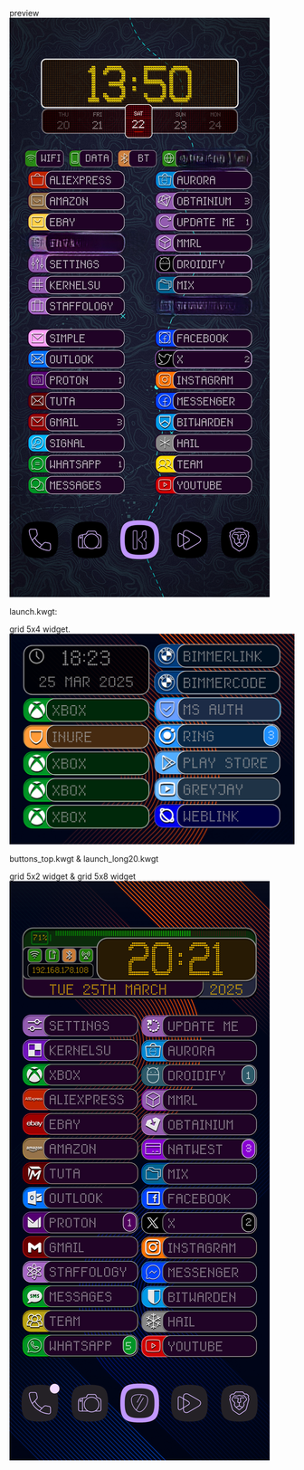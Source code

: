preview
![preview](<1000029879.png>)

launch.kwgt:

grid 5x4 widget.
![launch](<Screenshot_20250325-182315_crDroid Home~2.png>)

buttons_top.kwgt & launch_long20.kwgt

grid 5x2 widget & grid 5x8 widget
![launch](<Screenshot_20250325-202203_crDroid Home.png>)

